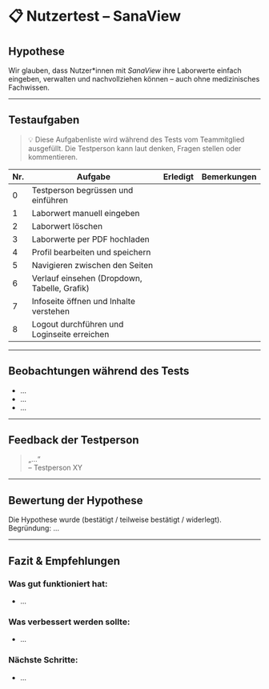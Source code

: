 # 📋 Nutzertest – SanaView

## Hypothese

Wir glauben, dass Nutzer\*innen mit *SanaView* ihre Laborwerte einfach eingeben, verwalten und nachvollziehen können – auch ohne medizinisches Fachwissen.

---

## Testaufgaben

> 💡 Diese Aufgabenliste wird während des Tests vom Teammitglied ausgefüllt. Die Testperson kann laut denken, Fragen stellen oder kommentieren.

| Nr. | Aufgabe                                               | Erledigt         | Bemerkungen |
|-----|-------------------------------------------------------|------------------|-------------|
| 0   | Testperson begrüssen und einführen                    |                  |             |
| 1   | Laborwert manuell eingeben                            |                  |             |                 
| 2   | Laborwert löschen                                     |                  |             |           
| 3   | Laborwerte per PDF hochladen                          |                  |             | 
| 4   | Profil bearbeiten und speichern                       |                  |             | 
| 5   | Navigieren zwischen den Seiten                        |                  |             |
| 6   | Verlauf einsehen (Dropdown, Tabelle, Grafik)          |                  |             |
| 7   | Infoseite öffnen und Inhalte verstehen                |                  |             |
| 8   | Logout durchführen und Loginseite erreichen           |                  |             |

---

##  Beobachtungen während des Tests

- ...
- ...
- ...

---

## Feedback der Testperson

> „...“  
> – Testperson XY

---

## Bewertung der Hypothese

Die Hypothese wurde (bestätigt / teilweise bestätigt / widerlegt).  
Begründung: ...

---

## Fazit & Empfehlungen

### Was gut funktioniert hat:
- ...

### Was verbessert werden sollte:
- ...

### Nächste Schritte:
- ...